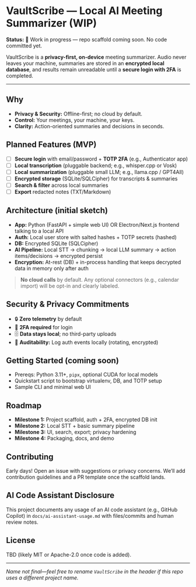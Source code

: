 # VaultScribe — Local AI Meeting Summarizer (WIP)

**Status:** 🚧 Work in progress — repo scaffold coming soon. No code committed yet.

VaultScribe is a **privacy-first, on-device** meeting summarizer. Audio never leaves your machine, summaries are stored in an **encrypted local database**, and results remain unreadable until a **secure login with 2FA** is completed.

---

## Why
- **Privacy & Security:** Offline-first; no cloud by default.  
- **Control:** Your meetings, your machine, your keys.  
- **Clarity:** Action-oriented summaries and decisions in seconds.

## Planned Features (MVP)
- [ ] **Secure login** with email/password + **TOTP 2FA** (e.g., Authenticator app)  
- [ ] **Local transcription** (pluggable backend; e.g., whisper.cpp or Vosk)  
- [ ] **Local summarization** (pluggable small LLM; e.g., llama.cpp / GPT4All)  
- [ ] **Encrypted storage** (SQLite/SQLCipher) for transcripts & summaries  
- [ ] **Search & filter** across local summaries  
- [ ] **Export** redacted notes (TXT/Markdown)

## Architecture (initial sketch)
- **App:** Python (FastAPI + simple web UI) OR Electron/Next.js frontend talking to a local API  
- **Auth:** Local user store with salted hashes + TOTP secrets (hashed)  
- **DB:** Encrypted SQLite (SQLCipher)  
- **AI Pipeline:** Local STT → chunking → local LLM summary → action items/decisions → encrypted persist  
- **Encryption:** At-rest (DB) + in-process handling that keeps decrypted data in memory only after auth

> **No cloud calls** by default. Any optional connectors (e.g., calendar import) will be opt-in and clearly labeled.

## Security & Privacy Commitments
- 🔒 **Zero telemetry** by default  
- 🔑 **2FA required** for login  
- 🗄️ **Data stays local**; no third-party uploads  
- 🧾 **Auditability:** Log auth events locally (rotating, encrypted)

## Getting Started (coming soon)
- Prereqs: Python 3.11+, `pipx`, optional CUDA for local models  
- Quickstart script to bootstrap virtualenv, DB, and TOTP setup  
- Sample CLI and minimal web UI

## Roadmap
- **Milestone 1:** Project scaffold, auth + 2FA, encrypted DB init  
- **Milestone 2:** Local STT + basic summary pipeline  
- **Milestone 3:** UI, search, export; privacy hardening  
- **Milestone 4:** Packaging, docs, and demo

## Contributing
Early days! Open an issue with suggestions or privacy concerns. We’ll add contribution guidelines and a PR template once the scaffold lands.

## AI Code Assistant Disclosure
This project documents any usage of an AI code assistant (e.g., GitHub Copilot) in `docs/ai-assistant-usage.md` with files/commits and human review notes.

## License
TBD (likely MIT or Apache-2.0 once code is added).

---
*Name not final—feel free to rename `VaultScribe` in the header if this repo uses a different project name.*
